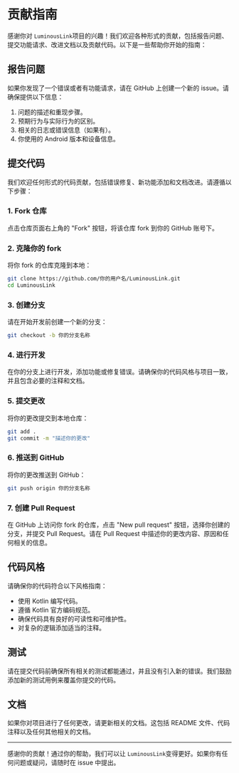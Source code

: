 # 贡献指南



感谢你对 `LuminousLink`项目的兴趣！我们欢迎各种形式的贡献，包括报告问题、提交功能请求、改进文档以及贡献代码。以下是一些帮助你开始的指南：

## 报告问题



如果你发现了一个错误或者有功能请求，请在 GitHub 上创建一个新的 issue。请确保提供以下信息：

1. 问题的描述和重现步骤。
2. 预期行为与实际行为的区别。
3. 相关的日志或错误信息（如果有）。
4. 你使用的 Android 版本和设备信息。

## 提交代码



我们欢迎任何形式的代码贡献，包括错误修复、新功能添加和文档改进。请遵循以下步骤：

### 1. Fork 仓库



点击仓库页面右上角的 "Fork" 按钮，将该仓库 fork 到你的 GitHub 账号下。

### 2. 克隆你的 fork



将你 fork 的仓库克隆到本地：

```bash
git clone https://github.com/你的用户名/LuminousLink.git
cd LuminousLink
```



### 3. 创建分支



请在开始开发前创建一个新的分支：

```bash
git checkout -b 你的分支名称
```



### 4. 进行开发

在你的分支上进行开发，添加功能或修复错误。请确保你的代码风格与项目一致，并且包含必要的注释和文档。

### 5. 提交更改

将你的更改提交到本地仓库：

```bash
git add .
git commit -m "描述你的更改"
```



### 6. 推送到 GitHub



将你的更改推送到 GitHub：

```bash
git push origin 你的分支名称
```



### 7. 创建 Pull Request



在 GitHub 上访问你 fork 的仓库，点击 "New pull request" 按钮，选择你创建的分支，并提交 Pull Request。请在 Pull Request 中描述你的更改内容、原因和任何相关的信息。

## 代码风格



请确保你的代码符合以下风格指南：

- 使用 Kotlin 编写代码。
- 遵循 Kotlin 官方编码规范。
- 确保代码具有良好的可读性和可维护性。
- 对复杂的逻辑添加适当的注释。

## 测试



请在提交代码前确保所有相关的测试都能通过，并且没有引入新的错误。我们鼓励添加新的测试用例来覆盖你提交的代码。

## 文档



如果你对项目进行了任何更改，请更新相关的文档。这包括 README 文件、代码注释以及任何其他相关的文档。

------

感谢你的贡献！通过你的帮助，我们可以让 `LuminousLink`变得更好。如果你有任何问题或疑问，请随时在 issue 中提出。